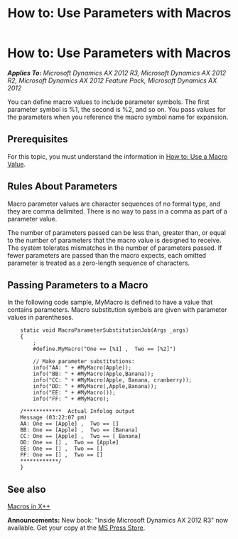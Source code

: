 ﻿---
title: 'How to: Use Parameters with Macros'
TOCTitle: 'How to: Use Parameters with Macros'
ms:assetid: 7f2272a5-6c18-489d-a4b7-fc500294a745
ms:mtpsurl: https://msdn.microsoft.com/en-us/library/Cc197116(v=AX.60)
ms:contentKeyID: 35246130
ms.date: 05/18/2015
mtps_version: v=AX.60
---

# How to: Use Parameters with Macros 


_**Applies To:** Microsoft Dynamics AX 2012 R3, Microsoft Dynamics AX 2012 R2, Microsoft Dynamics AX 2012 Feature Pack, Microsoft Dynamics AX 2012_

You can define macro values to include parameter symbols. The first parameter symbol is %1, the second is %2, and so on. You pass values for the parameters when you reference the macro symbol name for expansion.

## Prerequisites

For this topic, you must understand the information in [How to: Use a Macro Value](how-to-use-a-macro-value.md).

## Rules About Parameters

Macro parameter values are character sequences of no formal type, and they are comma delimited. There is no way to pass in a comma as part of a parameter value.

The number of parameters passed can be less than, greater than, or equal to the number of parameters that the macro value is designed to receive. The system tolerates mismatches in the number of parameters passed. If fewer parameters are passed than the macro expects, each omitted parameter is treated as a zero-length sequence of characters.

## Passing Parameters to a Macro

In the following code sample, MyMacro is defined to have a value that contains parameters. Macro substitution symbols are given with parameter values in parentheses.

```X++
    static void MacroParameterSubstitutionJob(Args _args)
    {
        ;
        #define.MyMacro("One == [%1] ,  Two == [%2]")
    
        // Make parameter substitutions:
        info("AA: " + #MyMacro(Apple));
        info("BB: " + #MyMacro(Apple,Banana));
        info("CC: " + #MyMacro(Apple, Banana, cranberry));
        info("DD: " + #MyMacro(,Apple,Banana));
        info("EE: " + #MyMacro());
        info("FF: " + #MyMacro);
    
    /************  Actual Infolog output
    Message (03:22:07 pm)
    AA: One == [Apple] ,  Two == []
    BB: One == [Apple] ,  Two == [Banana]
    CC: One == [Apple] ,  Two == [ Banana]
    DD: One == [] ,  Two == [Apple]
    EE: One == [] ,  Two == []
    FF: One == [] ,  Two == []
    ************/
    }
```

## See also

[Macros in X++](macros-in-x.md)

  
**Announcements:** New book: "Inside Microsoft Dynamics AX 2012 R3" now available. Get your copy at the [MS Press Store](https://www.microsoftpressstore.com/store/inside-microsoft-dynamics-ax-2012-r3-9780735685109).


